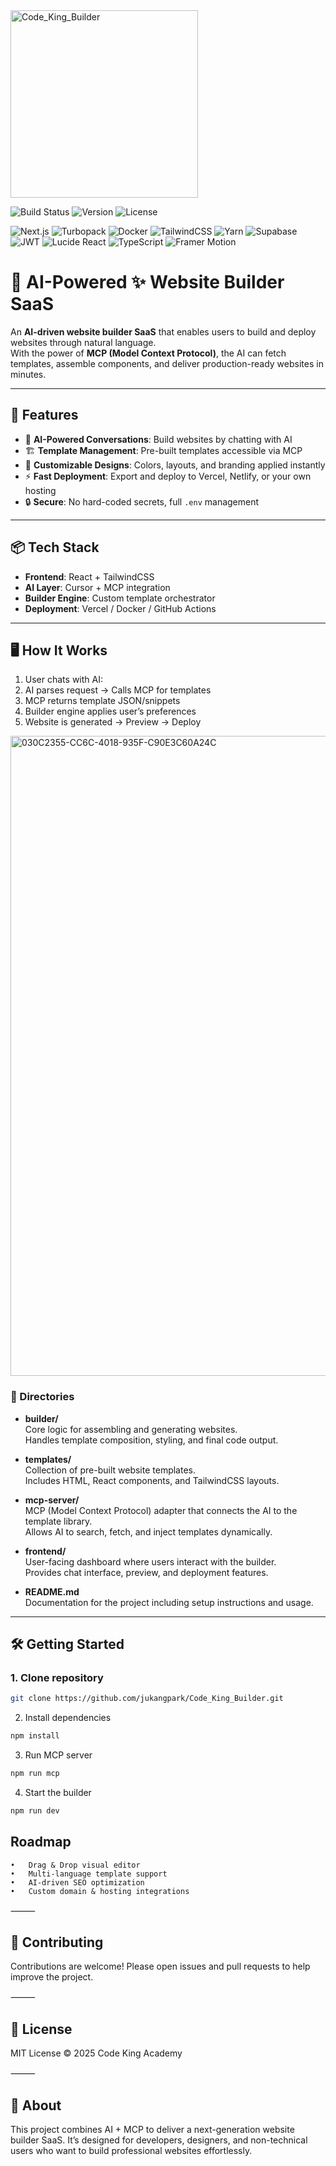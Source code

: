 <img width="300" height="300" alt="Code_King_Builder" src="https://github.com/user-attachments/assets/ebc82876-2fab-44ff-9117-859470e719a8" />

![Build Status](https://img.shields.io/badge/build-passing-brightgreen)
![Version](https://img.shields.io/badge/version-1.0.0-blue)
![License](https://img.shields.io/badge/license-MIT-yellow)

<!-- Tech Stack Badges -->
![Next.js](https://img.shields.io/badge/Next.js-000000?logo=nextdotjs&logoColor=white)
![Turbopack](https://img.shields.io/badge/Turbopack-FF5733?logo=vercel&logoColor=white)
![Docker](https://img.shields.io/badge/Docker-2496ED?logo=docker&logoColor=white)
![TailwindCSS](https://img.shields.io/badge/TailwindCSS-06B6D4?logo=tailwindcss&logoColor=white)
![Yarn](https://img.shields.io/badge/Yarn-2C8EBB?logo=yarn&logoColor=white)
![Supabase](https://img.shields.io/badge/Supabase-3FCF8E?logo=supabase&logoColor=white)
![JWT](https://img.shields.io/badge/JWT-000000?logo=jsonwebtokens&logoColor=white)
![Lucide React](https://img.shields.io/badge/Lucide%20React-18181B?logo=react&logoColor=61DAFB)
![TypeScript](https://img.shields.io/badge/TypeScript-3178C6?logo=typescript&logoColor=white)
![Framer Motion](https://img.shields.io/badge/FramerMotion-✔️-F24E1E?logo=framer)


# 🤖 AI-Powered ✨ Website Builder SaaS

An **AI-driven website builder SaaS** that enables users to build and deploy websites through natural language.  
With the power of **MCP (Model Context Protocol)**, the AI can fetch templates, assemble components, and deliver production-ready websites in minutes.  

---

## 🚀 Features

- 🧠 **AI-Powered Conversations**: Build websites by chatting with AI  
- 🏗️ **Template Management**: Pre-built templates accessible via MCP  
- 🎨 **Customizable Designs**: Colors, layouts, and branding applied instantly  
- ⚡ **Fast Deployment**: Export and deploy to Vercel, Netlify, or your own hosting  
- 🔒 **Secure**: No hard-coded secrets, full `.env` management  

---

## 📦 Tech Stack
- **Frontend**: React + TailwindCSS  
- **AI Layer**: Cursor + MCP integration  
- **Builder Engine**: Custom template orchestrator  
- **Deployment**: Vercel / Docker / GitHub Actions  

---

## 🖥️ How It Works
1. User chats with AI:  
2. AI parses request → Calls MCP for templates  
3. MCP returns template JSON/snippets  
4. Builder engine applies user’s preferences  
5. Website is generated → Preview → Deploy  

<img width="1536" height="1024" alt="030C2355-CC6C-4018-935F-C90E3C60A24C" src="https://github.com/user-attachments/assets/08a072b6-4220-4b23-a1ad-d9eb5f473b71" />


### 📁 Directories

- **builder/**  
  Core logic for assembling and generating websites.  
  Handles template composition, styling, and final code output.  

- **templates/**  
  Collection of pre-built website templates.  
  Includes HTML, React components, and TailwindCSS layouts.  

- **mcp-server/**  
  MCP (Model Context Protocol) adapter that connects the AI to the template library.  
  Allows AI to search, fetch, and inject templates dynamically.  

- **frontend/**  
  User-facing dashboard where users interact with the builder.  
  Provides chat interface, preview, and deployment features.  

- **README.md**  
  Documentation for the project including setup instructions and usage.
---

## 🛠️ Getting Started
### 1. Clone repository
```bash  
git clone https://github.com/jukangpark/Code_King_Builder.git
```

2. Install dependencies
```bash
npm install
```
3. Run MCP server
```bash
npm run mcp
```

4. Start the builder
```bash
npm run dev
```

## Roadmap
	•	Drag & Drop visual editor
	•	Multi-language template support
	•	AI-driven SEO optimization
	•	Custom domain & hosting integrations

⸻

## 🤝 Contributing

Contributions are welcome!
Please open issues and pull requests to help improve the project.

⸻

## 📜 License

MIT License © 2025 Code King Academy

⸻

## 🍏 About

This project combines AI + MCP to deliver a next-generation website builder SaaS.
It’s designed for developers, designers, and non-technical users who want to build professional websites effortlessly.








